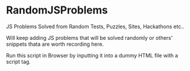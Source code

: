 # RandomJSProblems

JS Problems Solved from Random Tests, Puzzles, Sites, Hackathons etc..

Will keep adding JS problems that will be solved randomly or others' snippets thata are worth recording here.

Run this script in Browser by inputting it into a dummy HTML file with a script tag.
